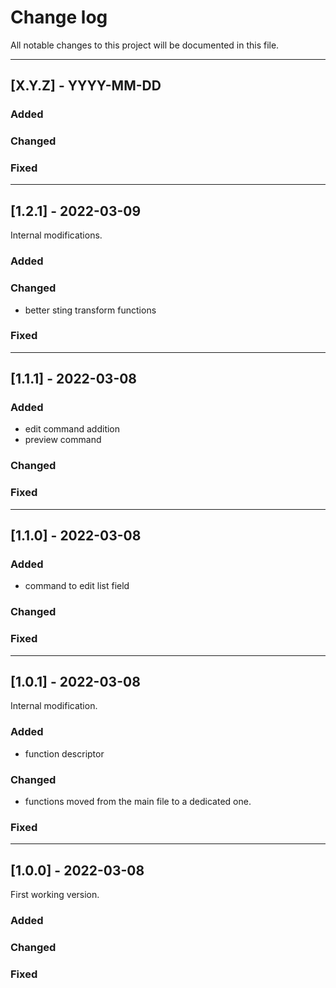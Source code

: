 # Change log
All notable changes to this project will be documented in this file.

<hr>

## [X.Y.Z] - YYYY-MM-DD

### Added

### Changed

### Fixed

<hr>

## [1.2.1] - 2022-03-09

Internal modifications.

### Added

### Changed
- better sting transform functions
### Fixed

<hr>

## [1.1.1] - 2022-03-08

### Added
- edit command addition
- preview command
### Changed

### Fixed

<hr>

## [1.1.0] - 2022-03-08

### Added
- command to edit list field
### Changed

### Fixed

<hr>

## [1.0.1] - 2022-03-08

Internal modification.

### Added
- function descriptor
### Changed
- functions moved from the main file to a dedicated one.
### Fixed

<hr>

## [1.0.0] - 2022-03-08

First working version.

### Added

### Changed

### Fixed